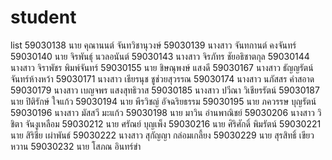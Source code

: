 ﻿# student
list
59030138	นาย	คุณานนต์		จันทวิชานุวงษ์
59030139	นางสาว	จันทกานต์	คงจันทร์
59030140	นาย	จิรพันธุ์		นวลอนันต์
59030143	นางสาว	จิรภัทร		ชัยอธิชาตกุล
59030144	นางสาว	จิราพัชร		พิมพ์จันทร์
59030155	นาย	ชิษณุพงษ์		แสงดี
59030167	นางสาว	ธัญญรัตน์		จันทร์ห้างหว้า
59030171	นางสาว	เธียรนุช		ชูช่วยสุวรรณ
59030174	นางสาว	นภัสสร		คำสอาด
59030179	นางสาว	เบญจพร		แสงสุทธิวาส
59030185	นางสาว	ปวีณา		วิเชียรรัตน์
59030187  นาย ปิติรักษ์   ใจแก้ว
59030194  นาย พีรวิชญ์    อัจฉริยธรรม
59030195  นาย ภควรรษ    บุญรัตน์
59030196  นางสาว  มัสสวี    มะแก้ว
59030198  นาย มาวิน   อ่านพาณิชย์
59030206  นางสาว  วิชิตา    จันงูเหลือม
59030212  นาย ศรัณย์    บุญเพ็ง
59030216  นาย ศิริศักดิ์    พิมรัตน์
59030221  นาย สิริชีย   เผ่าพันธ์
59030222  นางสาว  สุกัญญา   กล่อมเกลี้ยง
59030229  นาย สุรสิทธิ์   เขียวหวาน
59030232  นาย โสภณ    อินทร์ขำ
